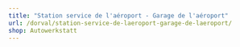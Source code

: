 ```yaml
---
title: "Station service de l'aéroport - Garage de l'aéroport"
url: /dorval/station-service-de-laeroport-garage-de-laeroport/
shop: Autowerkstatt
---
```


